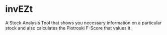 # invEZt
A Stock Analysis Tool that shows you necessary information on a particular stock and also calculates the Piotroski F-Score that values it.
